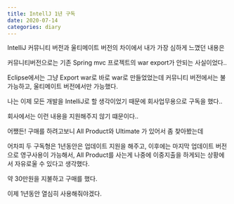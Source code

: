 ```yaml
---
title: IntellJ 1년 구독
date: 2020-07-14
categories: diary
---
```

IntelliJ 커뮤니티 버전과 울티메이트 버전의 차이에서 내가 가장 심하게 느꼈던 내용은

커뮤니티버전으로는 기존 Spring mvc 프로젝트의 war export가 안되는 사실이었다..

Eclipse에서는 그냥 Export war로 바로 war로 만들었었는데 커뮤니티 버전에서는 불가능하고, 울티메이트 버전에서만 가능했다.

나는 이제 모든 개발을 IntelliJ로 할 생각이었기 때문에 회사업무용으로 구독을 했다..

회사에서는 이런 내용을 지원해주지 않기 떄문이다..

어쨌든! 구매를 하려고보니 All Product와 Ultimate 가 있어서 좀 찾아봤는데

어차피 두 구독형은 1년동안은 업데이트 지원을 해주고, 이후에는 마지막 업데이트 버전으로 영구사용이 가능해서, All Product를 사는게 나중에 이중지출을 하게되는 상황에서 자유로울 수 있다고 생각했다.

약 30만원을 지불하고 구매를 했다.

이제 1년동안 열심히 사용해줘야겠다.
